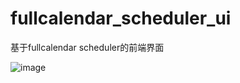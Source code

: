 ﻿# fullcalendar_scheduler_ui
基于fullcalendar scheduler的前端界面

![image](https://github.com/hVenus/fullcalendar_scheduler_ui/raw/master/img/screenshot.png)
